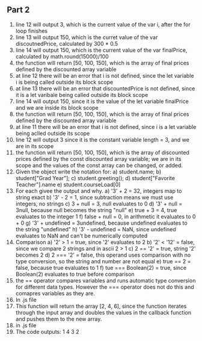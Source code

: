 ## Part 2

1. line 12 will output 3, which is the current value of the var i, after the for loop finishes
2. line 13 will output 150, which is the curret value of the var discoutnedPrice, calculated by 300 * 0.5
3. line 14 will output 150, which is the current value of the var finalPrice, calculated by math.round(15000)/100
4. the function will return [50, 100, 150], which is the array of final prices defined by the discounted array variable
5. at line 12 there will be an error that i is not defined, since the let variable i is being called outside its block scope
6. at line 13 there will be an error that discountedPrice is not defined, since it is a let varibale being called outside its block scope
7. line 14 will output 150, since it is the value of the let variable finalPrice and we are inside its block scope
8. the function will return [50, 100, 150], which is the array of final prices defined by the discounted array variable
9. at line 11 there will be an error that i is not defined, since i is a let variable being aclled outside its scope
10. line 12 will output 3 since it is the constant variable length = 3, and we are in its scope
11. the function will return [50, 100, 150], which is the array of discounted prices defined by the const discounted array variable; we are in its scope and the values of the const array can be changed, or added.
12. Given the object write the notation for:
    a) student.name;
    b) student["Grad Year"];
    c) student.greeting();
    d) student["Favorite Teacher"].name
    e) student.courseLoad[0]
13. For each givee the output and why.
    a) '3' + 2 = 32, integers map to string exact 
    b) '3' - 2 = 1, since subtraction means we must use integers, no strings
    c) 3 + null = 3, null evaluates to 0
    d) '3' + null = 3null, because null becomes the string "null"
    e) true + 3 = 4, true evaluates to the integer 1
    f) false + null = 0, in arithmetic it evaluates to 0 + 0
    g) '3' + undefined = 3undefined, because undefined evaluates to the string "undefined"
    h) '3' - undefined = NaN, since undefined evaluates to NaN and can't be numerically computed
14. Comparison
    a) '2' > 1 = true, since '2' evaluates to 2
    b) '2' < '12' = false, since we compare 2 strings and in ascii 2 > 1
    c) 2 == '2' = true, string '2' becomes 2
    d) 2 === '2' = false, this operand uses comparison with no type conversion, so the string and number are not equal
    e) true == 2 = false, because true evaluates to 1
    f) tue === Boolean(2) = true, since Boolean(2) evaluates to true before comparison
15. the == operator compares variables and runs automatic type conversion for different data types. However the === operator does not do this and comapres variables as they are. 
16. In .js file
17. This function will return the array [2, 4, 6], since the function iterates through the input array and doubles the values in the callback function and pushes them to the new array.
18. in .js file
19. The code outputs: 1 4 3 2